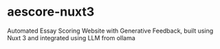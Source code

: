 # aescore-nuxt3
Automated Essay Scoring Website with Generative Feedback, built using Nuxt 3 and integrated using LLM from ollama
